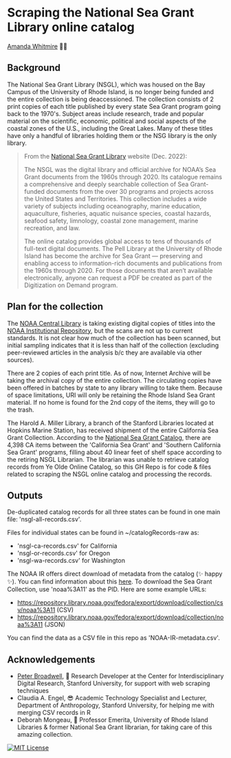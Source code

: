 # Scraping the National Sea Grant Library online catalog

[Amanda Whitmire](https://amandawhitmire.github.io/) :mermaid:

## Background
The National Sea Grant Library (NSGL), which was housed on the Bay Campus of the University of Rhode Island, is no longer being funded and the entire collection is being deaccessioned. The collection consists of 2 print copies of each title published by every state Sea Grant program going back to the 1970's.  Subject areas include research, trade and popular material on the scientific, economic, political and social aspects of the coastal zones of the U.S., including the Great Lakes. Many of these titles have only a handful of libraries holding them or the NSG library is the only library.

> From the [National Sea Grant Library](https://nsgl.gso.uri.edu/) website (Dec. 2022):
>
> The NSGL was the digital library and official archive for NOAA’s Sea Grant documents from the 1960s through 2020.  Its catalogue remains a comprehensive and deeply searchable collection of Sea Grant-funded documents from the over 30 programs and projects across the United States and Territories.  This collection includes a wide variety of subjects including oceanography, marine education, aquaculture, fisheries, aquatic nuisance species, coastal hazards, seafood safety, limnology, coastal zone management, marine recreation, and law. 
>
>The online catalog provides global access to tens of thousands of full-text digital documents.  The Pell Library at the University of Rhode Island has become the archive for Sea Grant — preserving and enabling access to information-rich documents and publications from the 1960s through 2020.  For those documents that aren’t available electronically, anyone can request a PDF be created as part of the Digitization on Demand program. 

## Plan for the collection
The [NOAA Central Library](https://library.noaa.gov/) is taking existing digital copies of titles into the [NOAA Institutional Repository](https://repository.library.noaa.gov/), but the scans are not up to current standards. It is not clear how much of the collection has been scanned, but initial sampling indicates that it is less than half of the collection (excluding peer-reviewed articles in the analysis b/c they are available via other sources). 

There are 2 copies of each print title. As of now, Internet Archive will be taking the archival copy of the entire collection. The circulating copies have been offered in batches by state to any library willing to take them. Because of space limitations, URI will only be retaining the Rhode Island Sea Grant material. If no home is found for the 2nd copy of the items, they will go to the trash. 

The Harold A. Miller Library, a branch of the Stanford Libraries located at Hopkins Marine Station, has received shipment of the entire California Sea Grant Collection. According to the [National Sea Grant Catalog](https://eos.ucs.uri.edu/EOSWebOPAC/OPAC/Index.aspx), there are 4,398 CA items between the 'California Sea Grant' and 'Southern California Sea Grant' programs, filling about 40 linear feet of shelf space according to the retiring NSGL Librarian. The librarian was unable to retrieve catalog records from Ye Olde Online Catalog, so this GH Repo is for code & files related to scraping the NSGL online catalog and processing the records.

## Outputs

De-duplicated catalog records for all three states can be found in one main file: 'nsgl-all-records.csv'.

Files for individual states can be found in ~/catalogRecords-raw as:
* 'nsgl-ca-records.csv' for California
* 'nsgl-or-records.csv' for Oregon
* 'nsgl-wa-records.csv' for Washington

The NOAA IR offers direct download of metadata from the catalog (:sparkles: happy :sparkles:). You can find information about this [here](https://repository.library.noaa.gov/help). To download the Sea Grant Collection, use 'noaa%3A11' as the PID. Here are some example URLs:
* https://repository.library.noaa.gov/fedora/export/download/collection/csv/noaa%3A11 (CSV)
* https://repository.library.noaa.gov/fedora/export/download/collection/noaa%3A11 (JSON)

You can find the data as a CSV file in this repo as 'NOAA-IR-metadata.csv'.

## Acknowledgements

- [Peter Broadwell](https://library.stanford.edu/people/pmb), :star_struck: Research Developer at the Center for Interdisciplinary Digital Research, Stanford University, for support with web scraping techniques 
- Claudia A. Engel, :sunglasses: Academic Technology Specialist and Lecturer, Department of Anthropology, Stanford University, for helping me with merging CSV records in R
- Deborah Mongeau, :owl: Professor Emerita, University of Rhode Island Libraries & former National Sea Grant librarian, for taking care of this amazing collection.

[![MIT License](https://img.shields.io/badge/License-MIT-green.svg)](https://choosealicense.com/licenses/mit/)
